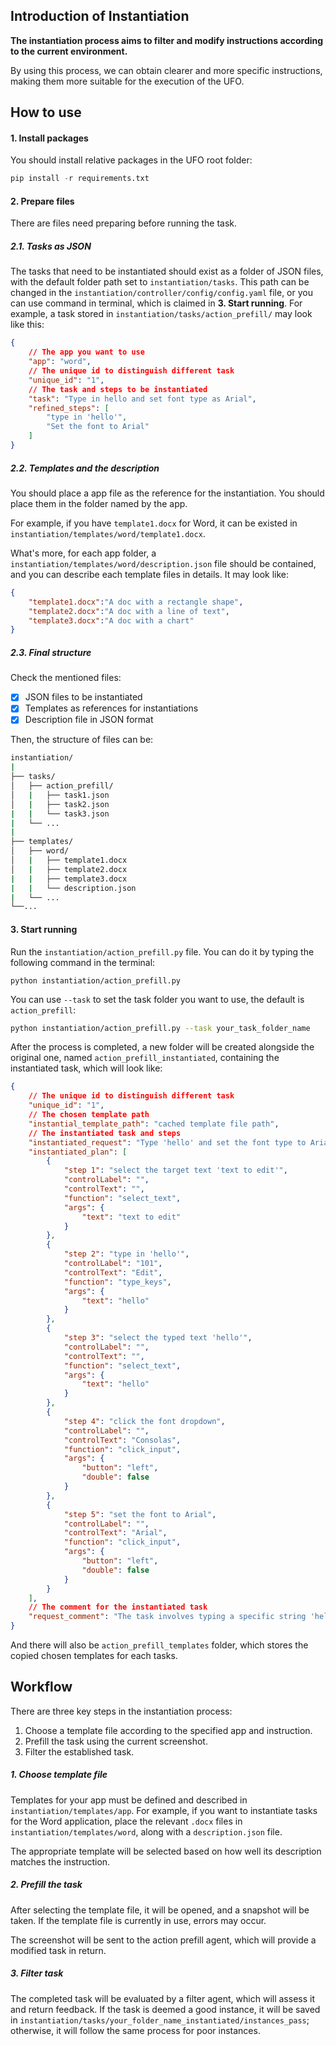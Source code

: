 ## Introduction of Instantiation

**The instantiation process aims to filter and modify instructions according to the current environment.**

By using this process, we can obtain clearer and more specific instructions, making them more suitable for the execution of the UFO.


## How to use

#### 1. Install packages

You should install relative packages in the UFO root folder:

```python
pip install -r requirements.txt
```

#### 2. Prepare files

There are files need preparing before running the task.

##### 2.1. Tasks as JSON

The tasks that need to be instantiated should exist as a folder of JSON files, with the default folder path set to `instantiation/tasks`. This path can be changed in the `instantiation/controller/config/config.yaml` file, or you can use command in terminal, which is claimed in **3. Start running**. For example, a task stored in  `instantiation/tasks/action_prefill/` may look like this:

```json
{
    // The app you want to use
    "app": "word",
    // The unique id to distinguish different task 
    "unique_id": "1",
    // The task and steps to be instantiated
    "task": "Type in hello and set font type as Arial",
    "refined_steps": [
        "type in 'hello'",
        "Set the font to Arial"
    ]
}
```

##### 2.2. Templates and the description

You should place a app file as the reference for the instantiation. You should place them in the folder named by the app.

For example, if you have `template1.docx` for Word, it can be existed in  `instantiation/templates/word/template1.docx`. 

What's more, for each app folder, a `instantiation/templates/word/description.json` file should be contained, and you can describe each template files in details. It may look like:

```json
{
    "template1.docx":"A doc with a rectangle shape",
    "template2.docx":"A doc with a line of text",
    "template3.docx":"A doc with a chart"
}
```

##### 2.3.  Final structure

Check the mentioned files:

* [X] JSON files to be instantiated
* [X] Templates as references for instantiations
* [X] Description file in JSON format

Then, the structure of files can be:

```bash
instantiation/
|
├── tasks/
│   ├── action_prefill/
│   |   ├── task1.json
│   |   ├── task2.json
|   |   └── task3.json
|   └── ...
|   
├── templates/
│   ├── word/
│   |   ├── template1.docx
│   |   ├── template2.docx
|   |   ├── template3.docx
|   |   └── description.json
|   └── ...
└──...
```


#### 3. Start running

Run the `instantiation/action_prefill.py` file. You can do it by typing the following command in the terminal:

```
python instantiation/action_prefill.py
```

You can use `--task` to set the task folder you want to use, the default is `action_prefill`:

```bash
python instantiation/action_prefill.py --task your_task_folder_name
```

After the process is completed, a new folder will be created alongside the original one, named `action_prefill_instantiated`, containing the instantiated task, which will look like:

```json
{
    // The unique id to distinguish different task 
    "unique_id": "1",
    // The chosen template path
    "instantial_template_path": "cached template file path",
    // The instantiated task and steps
    "instantiated_request": "Type 'hello' and set the font type to Arial in the Word document.",
    "instantiated_plan": [
        {
            "step 1": "select the target text 'text to edit'",
            "controlLabel": "",
            "controlText": "",
            "function": "select_text",
            "args": {
                "text": "text to edit"
            }
        },
        {
            "step 2": "type in 'hello'",
            "controlLabel": "101",
            "controlText": "Edit",
            "function": "type_keys",
            "args": {
                "text": "hello"
            }
        },
        {
            "step 3": "select the typed text 'hello'",
            "controlLabel": "",
            "controlText": "",
            "function": "select_text",
            "args": {
                "text": "hello"
            }
        },
        {
            "step 4": "click the font dropdown",
            "controlLabel": "",
            "controlText": "Consolas",
            "function": "click_input",
            "args": {
                "button": "left",
                "double": false
            }
        },
        {
            "step 5": "set the font to Arial",
            "controlLabel": "",
            "controlText": "Arial",
            "function": "click_input",
            "args": {
                "button": "left",
                "double": false
            }
        }
    ],
    // The comment for the instantiated task
    "request_comment": "The task involves typing a specific string 'hello' and setting the font type to Arial, which can be executed locally within Word."
}
```

And there will also be `action_prefill_templates` folder, which stores the copied chosen templates for each tasks.


## Workflow

There are three key steps in the instantiation process:

1. Choose a template file according to the specified app and instruction.
2. Prefill the task using the current screenshot.
3. Filter the established task.

##### 1. Choose template file

Templates for your app must be defined and described in `instantiation/templates/app`. For example, if you want to instantiate tasks for the Word application, place the relevant `.docx` files in `instantiation/templates/word`, along with a `description.json` file.

The appropriate template will be selected based on how well its description matches the instruction.

##### 2. Prefill the task

After selecting the template file, it will be opened, and a snapshot will be taken. If the template file is currently in use, errors may occur.

The screenshot will be sent to the action prefill agent, which will provide a modified task in return.

##### 3. Filter task

The completed task will be evaluated by a filter agent, which will assess it and return feedback. If the task is deemed a good instance, it will be saved in `instantiation/tasks/your_folder_name_instantiated/instances_pass`; otherwise, it will follow the same process for poor instances.
